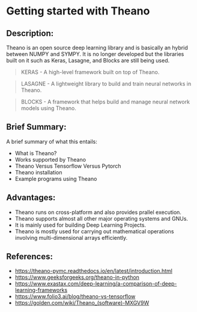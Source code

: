 <h1 align="left">Getting started with Theano</h1>

## Description:
Theano is an open source deep learning library and is basically an hybrid between NUMPY and SYMPY. It is no longer developed but the libraries built on it such as Keras, Lasagne, and Blocks are still being used.
>KERAS - A high-level framework built on top of Theano.

>LASAGNE - A lightweight library to build and train neural networks in Theano.

>BLOCKS - A framework that helps build and manage neural network models using Theano.
## Brief Summary:
A brief summary of what this entails:
* What is Theano?
* Works supported by Theano
* Theano Versus Tensorflow Versus Pytorch
* Theano installation
* Example programs using Theano


## Advantages:
* Theano runs on cross-platform and also provides prallel execution.
* Theano supports almost all other major operating systems and GNUs. 
* It is mainly used for building Deep Learning Projects.
* Theano is mostly used for carrying out mathematical operations involving multi-dimensional arrays efficiently.

## References:

* https://theano-pymc.readthedocs.io/en/latest/introduction.html
* https://www.geeksforgeeks.org/theano-in-python
* https://www.exastax.com/deep-learning/a-comparison-of-deep-learning-frameworks
* https://www.folio3.ai/blog/theano-vs-tensorflow
* https://golden.com/wiki/Theano_(software)-MXGV9W
